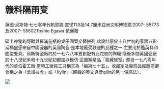 # 赣料隔雨变  

英國·烏斯特·七七零年代軌質貌·直径11.8及14.7厘米亞洲文明博物館·2007- 55773及2007- 55802Toshio Egawa 伉儷贈  

碟上神秘的野獸與羅滿花瓶的桌子圖案交替拼列·此設計原於十八世初的康熙五彩·延桶靈感來自中國瓷器的英國陶瓷·是本地最受歡迎的品種之一·主要用於鑑英具和曲型餐具。烏斯特瓷廠的於一七六八年首創配有此花紋的陶瓏·隨後多間英國瓷廠於十八世紀末和十九世紀初都加以模仿·這圖案精品「能藏居室」·源自一七八零年代的章伯霍工廠·當時工廠員工只稱其為「編第七十五」。收藏家及靠前品經銷商卿會稱之為「孟加拉虎」或「Kylin」（麒麟的英文译音qilin的另一個高法）。

![](https://cdn-mineru.openxlab.org.cn/result/2025-07-27/26ec8c02-599c-4b79-9876-e092d6287e02/05f04a61617b0d3193cc6ec6f4266d55dff0817eb48d8fb3e6551b0d1a100b01.jpg)  